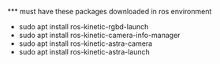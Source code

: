 *** must have these packages downloaded
    in ros environment
- sudo apt install ros-kinetic-rgbd-launch
- sudo apt install ros-kinetic-camera-info-manager
- sudo apt install ros-kinetic-astra-camera
- sudo apt install ros-kinetic-astra-launch
